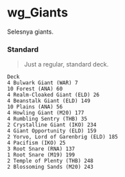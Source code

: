 # wg_Giants
Selesnya giants.

### Standard
> Just a regular, standard deck.
```
Deck
4 Bulwark Giant (WAR) 7
10 Forest (ANA) 60
4 Realm-Cloaked Giant (ELD) 26
4 Beanstalk Giant (ELD) 149
10 Plains (ANA) 56
4 Howling Giant (M20) 177
4 Rumbling Sentry (THB) 35
2 Crystalline Giant (IKO) 234
4 Giant Opportunity (ELD) 159
2 Yorvo, Lord of Garenbrig (ELD) 185
4 Pacifism (IKO) 25
3 Root Snare (RNA) 137
1 Root Snare (M19) 199
2 Temple of Plenty (THB) 248
2 Blossoming Sands (M20) 243

```